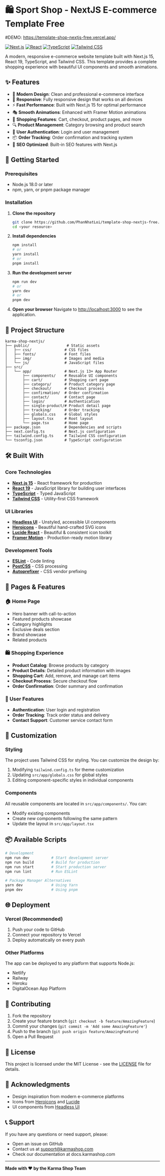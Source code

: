 # 🛍️ Sport Shop - NextJS E-commerce Template Free
#DEMO: https://template-shop-nextjs-free.vercel.app/

[![Next.js](https://img.shields.io/badge/Next.js-15.3.4-black?style=for-the-badge&logo=next.js)](https://nextjs.org/)
[![React](https://img.shields.io/badge/React-19.1.0-blue?style=for-the-badge&logo=react)](https://reactjs.org/)
[![TypeScript](https://img.shields.io/badge/TypeScript-5.0-blue?style=for-the-badge&logo=typescript)](https://www.typescriptlang.org/)
[![Tailwind CSS](https://img.shields.io/badge/Tailwind_CSS-3.4.17-38B2AC?style=for-the-badge&logo=tailwind-css)](https://tailwindcss.com/)

A modern, responsive e-commerce website template built with Next.js 15, React 19, TypeScript, and Tailwind CSS. This template provides a complete shopping experience with beautiful UI components and smooth animations.

## ✨ Features

- 🎨 **Modern Design**: Clean and professional e-commerce interface
- 📱 **Responsive**: Fully responsive design that works on all devices
- ⚡ **Fast Performance**: Built with Next.js 15 for optimal performance
- 🎭 **Smooth Animations**: Enhanced with Framer Motion animations
- 🛒 **Shopping Features**: Cart, checkout, product pages, and more
- 🔍 **Product Management**: Category browsing and product search
- 👤 **User Authentication**: Login and user management
- 📦 **Order Tracking**: Order confirmation and tracking system
- 🎯 **SEO Optimized**: Built-in SEO features with Next.js

## 🚀 Getting Started

### Prerequisites

- Node.js 18.0 or later
- npm, yarn, or pnpm package manager

### Installation

1. **Clone the repository**

   ```bash
   git clone https://github.com/PhanNhatLoi/template-shop-nextjs-free.git
   cd <your resource>
   ```

2. **Install dependencies**

   ```bash
   npm install
   # or
   yarn install
   # or
   pnpm install
   ```

3. **Run the development server**

   ```bash
   npm run dev
   # or
   yarn dev
   # or
   pnpm dev
   ```

4. **Open your browser**
   Navigate to [http://localhost:3000](http://localhost:3000) to see the application.

## 📁 Project Structure

```
karma-shop-nextjs/
├── public/                 # Static assets
│   ├── css/               # CSS files
│   ├── fonts/             # Font files
│   ├── img/               # Images and media
│   └── js/                # JavaScript files
├── src/
│   └── app/               # Next.js 13+ App Router
│       ├── components/    # Reusable UI components
│       ├── cart/          # Shopping cart page
│       ├── category/      # Product category page
│       ├── checkout/      # Checkout process
│       ├── confirmation/  # Order confirmation
│       ├── contact/       # Contact page
│       ├── login/         # Authentication
│       ├── single-product/# Product detail page
│       ├── tracking/      # Order tracking
│       ├── globals.css    # Global styles
│       ├── layout.tsx     # Root layout
│       └── page.tsx       # Home page
├── package.json           # Dependencies and scripts
├── next.config.ts         # Next.js configuration
├── tailwind.config.ts     # Tailwind CSS configuration
└── tsconfig.json          # TypeScript configuration
```

## 🛠️ Built With

### Core Technologies

- **[Next.js 15](https://nextjs.org/)** - React framework for production
- **[React 19](https://reactjs.org/)** - JavaScript library for building user interfaces
- **[TypeScript](https://www.typescriptlang.org/)** - Typed JavaScript
- **[Tailwind CSS](https://tailwindcss.com/)** - Utility-first CSS framework

### UI Libraries

- **[Headless UI](https://headlessui.com/)** - Unstyled, accessible UI components
- **[Heroicons](https://heroicons.com/)** - Beautiful hand-crafted SVG icons
- **[Lucide React](https://lucide.dev/)** - Beautiful & consistent icon toolkit
- **[Framer Motion](https://www.framer.com/motion/)** - Production-ready motion library

### Development Tools

- **[ESLint](https://eslint.org/)** - Code linting
- **[PostCSS](https://postcss.org/)** - CSS processing
- **[Autoprefixer](https://autoprefixer.github.io/)** - CSS vendor prefixing

## 📱 Pages & Features

### 🏠 Home Page

- Hero banner with call-to-action
- Featured products showcase
- Category highlights
- Exclusive deals section
- Brand showcase
- Related products

### 🛍️ Shopping Experience

- **Product Catalog**: Browse products by category
- **Product Details**: Detailed product information with images
- **Shopping Cart**: Add, remove, and manage cart items
- **Checkout Process**: Secure checkout flow
- **Order Confirmation**: Order summary and confirmation

### 👤 User Features

- **Authentication**: User login and registration
- **Order Tracking**: Track order status and delivery
- **Contact Support**: Customer service contact form

## 🎨 Customization

### Styling

The project uses Tailwind CSS for styling. You can customize the design by:

1. Modifying `tailwind.config.ts` for theme customization
2. Updating `src/app/globals.css` for global styles
3. Editing component-specific styles in individual components

### Components

All reusable components are located in `src/app/components/`. You can:

- Modify existing components
- Create new components following the same pattern
- Update the layout in `src/app/layout.tsx`

## 📦 Available Scripts

```bash
# Development
npm run dev          # Start development server
npm run build        # Build for production
npm run start        # Start production server
npm run lint         # Run ESLint

# Package Manager Alternatives
yarn dev             # Using Yarn
pnpm dev             # Using pnpm
```

## 🌐 Deployment

### Vercel (Recommended)

1. Push your code to GitHub
2. Connect your repository to Vercel
3. Deploy automatically on every push

### Other Platforms

The app can be deployed to any platform that supports Node.js:

- Netlify
- Railway
- Heroku
- DigitalOcean App Platform

## 🤝 Contributing

1. Fork the repository
2. Create your feature branch (`git checkout -b feature/AmazingFeature`)
3. Commit your changes (`git commit -m 'Add some AmazingFeature'`)
4. Push to the branch (`git push origin feature/AmazingFeature`)
5. Open a Pull Request

## 📄 License

This project is licensed under the MIT License - see the [LICENSE](LICENSE) file for details.

## 🙏 Acknowledgments

- Design inspiration from modern e-commerce platforms
- Icons from [Heroicons](https://heroicons.com/) and [Lucide](https://lucide.dev/)
- UI components from [Headless UI](https://headlessui.com/)

## 📞 Support

If you have any questions or need support, please:

- Open an issue on GitHub
- Contact us at support@karmashop.com
- Check our documentation at docs.karmashop.com

---

**Made with ❤️ by the Karma Shop Team**
